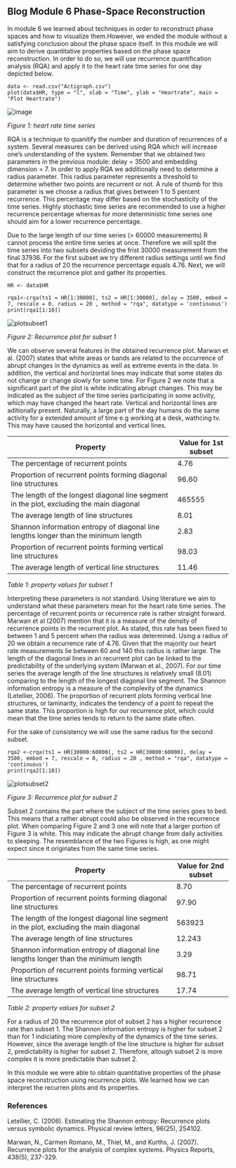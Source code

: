 ## Blog Module 6 Phase-Space Reconstruction

In module 6 we learned about techniques in order to reconstruct phase spaces and how to visualize them.However, we ended the module without a satisfying conclusion about the phase space itself.
In this module we will aim to derive quantitative properties based on the phase space reconstruction.
In order to do so, we will use recurrence quantification analysis (RQA) and apply it to the heart rate time series for one day depicted below. 

``` 
data <- read.csv("Actigraph.csv")
plot(data$HR, type = "l", xlab = "Time", ylab = "Heartrate", main = "Plot Heartrate")
```
![image](https://user-images.githubusercontent.com/78364132/169966096-dedcb539-49d0-439b-a297-0ced221ff2a7.png)

*Figure 1: heart rate time series*

RQA is a technique to quanitify the number and duration of recurrences of a system. Several measures can be derived using RQA which will increase one’s understanding of the system.
Remember that we obtained two parameters in the previous module: delay = 3500 and embedding dimension = 7. In order to apply RQA we additionally need to determine a radius parameter. This radius parameter represents a threshold to determine whether two points are recurrent or not. A rule of thumb for this parameter is we choose a radius that gives between 1 to 5 percent recurrence. This percentage may differ based on the stochasticity of the time series. Highly stochastic time series are recommended to use a higher recurrence percentage whereas for more deterministic time series one should aim for a lower recurrence percentage.

Due to the large length of our time series (> 60000 measurements) R cannot process the entire time series at once. Therefore we will split the time series into two subsets deviding the frist 30000 measurement from the final 37936. For the first subset we try different radius settings until we find that for a radius of 20 the recurrence percentage equals 4.76. Next, we will construct the recurrence plot and gather its properties.
```
HR <- data$HR

rqa1<-crqa(ts1 = HR[1:30000], ts2 = HR[1:30000], delay = 3500, embed = 7, rescale = 0, radius = 20 , method = "rqa", datatype = 'continuous')
print(rqa1[1:10])
```
![plotsubset1](https://user-images.githubusercontent.com/78364132/170041415-d9ef457a-489b-40dd-aba9-4088d8b81376.png)

*Figure 2: Recurrence plot for subset 1*

We can observe several features in the obtained recurrence plot. Marwan et al. (2007) states that white areas or bands are related to the occurrence of abrupt changes in the dynamics as well as extreme events in the data. In addition, the vertical and horizontal lines may indicate that some states do not change or change slowly for some time. For Figure 2 we note that a significant part of the plot is white indicating abrupt changes. This may be indicated as the subject of the time series participating in some activity, which may have changed the heart rate. Vertical and horizontal lines are aditionally present. Naturally, a large part of the day humans do the same activity for a extended amount of time e.g working at a desk, wathcing tv. This may have caused the horizontal and vertical lines.

| Property  | Value for 1st subset|
| ------------- | ------------- |
| The percentage of recurrent points| 4.76 |
| Proportion of recurrent points forming diagonal line structures| 96.60 |
| The length of the longest diagonal line segment in the plot, excluding the main diagonal  | 465555  |
| The average length of line structures  | 8.01  |
| Shannon information entropy of diagonal line lengths longer than the minimum length  | 2.83  |
| Proportion of recurrent points forming vertical line structures  | 98.03  |
| The average length of vertical line structures  | 11.46  |

*Table 1: property values for subset 1*

Interpreting these parameters is not standard. Using literature we aim to understand what these parameters mean for the heart rate time series. The percentage of recurrent points or recurrence rate is rather straight forward. Marwan et al (2007) mention that it is a measure of the density of recurrence points in the recurrent plot. As stated, this rate has been fixed to between 1 and 5 percent when the radius was determined. Using a radius of 20 we obtain a recurrence rate of 4.76. Given that the majority our heart rate measurements lie between 60 and 140 this radius is rather large. The length of the diagonal lines in an recurrent plot can be linked to the predictability of the underlying system (Marwan et al., 2007). For our time series the average length of the line structures is relatively small (8.01) comparing to the length of the longest diagonal line segment. The Shannon information entropy is a measure of the complexity of the dynamics (Letellier, 2006). The proportion of recurrent plots forming vertical line structures, or laminarity, indicates the tendency of a point to repeat the same state. This proportion is high for our recurrence plot, which could mean that the time series tends to return to the same state often.

For the sake of consistency we will use the same radius for the second subset.

```
rqa2 <-crqa(ts1 = HR[30000:60000], ts2 = HR[30000:60000], delay = 3500, embed = 7, rescale = 0, radius = 20 , method = "rqa", datatype = 'continuous')
print(rqa2[1:10])

```

![plotsubset2](https://user-images.githubusercontent.com/78364132/170232935-fd92aa12-e9e6-42b3-954d-770d88d3e0f3.png)

*Figure 3: Recurrence plot for subset 2*


Subset 2 contains the part where the subject of the time series goes to bed. This means that a rather abrupt could also be observed in the recurrence plot. When comparing Figure 2 and 3 one will note that a larger portion of Figure 3 is white. This may indicate the abrupt change from daily activities to sleeping. The resemblance of the two Figures is high, as one might expect since it originates from the same time series.

| Property  | Value for 2nd subset |
| ------------- | ------------- |
| The percentage of recurrent points| 8.70 |
| Proportion of recurrent points forming diagonal line structures| 97.90 |
| The length of the longest diagonal line segment in the plot, excluding the main diagonal  | 563923  |
| The average length of line structures  | 12.243  |
| Shannon information entropy of diagonal line lengths longer than the minimum length  | 3.29  |
| Proportion of recurrent points forming vertical line structures  | 98.71  |
| The average length of vertical line structures  | 17.74  |

*Table 2: property values for subset 2*

For a radius of 20 the recurrence plot of subset 2 has a higher recurrence rate than subset 1. 
The Shannon information entropy is higher for subset 2 than for 1 indiciating more complexity of the dynamics of the time series. However, since the average length of the line structure is higher for subset 2, predictability is higher for subset 2. Therefore, altough subset 2 is more complex it is more predictable than subset 2. 

In this module we were able to obtain quantitative properties of the phase space reconstruction using recurrence plots. We learned how we can interpret the recurren plots and its properties.  



### References
Letellier, C. (2006). Estimating the Shannon entropy: Recurrence plots versus symbolic dynamics. Physical review letters, 96(25), 254102.

Marwan, N., Carmen Romano, M., Thiel, M., and Kurths, J. (2007). Recurrence plots for the analysis of complex systems. Physics Reports, 438(5), 237-329.

